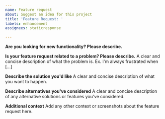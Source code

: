 ```yaml
---
name: Feature request
about: Suggest an idea for this project
title: 'Feature Request: '
labels: enhancement
assignees: staticresponse

---
```


**Are you looking for new functionality? Please describe.**

**Is your feature request related to a problem? Please describe.**
A clear and concise description of what the problem is. Ex. I'm always frustrated when [...]

**Describe the solution you'd like**
A clear and concise description of what you want to happen.

**Describe alternatives you've considered**
A clear and concise description of any alternative solutions or features you've considered.

**Additional context**
Add any other context or screenshots about the feature request here.
